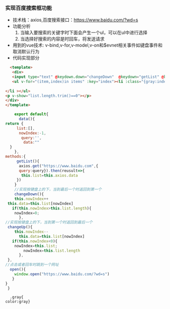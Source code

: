 ###  实现百度搜索框功能
  - 技术栈：axios,百度搜索接口：https://www.baidu.com/?wd=s
  - 功能分析
    1. 当输入要搜索的关键字时下面会产生一个ul，可以在ul中进行选择
    1. 当选择好搜索的内容是时回车，将发送请求
  - 用到的vue技术: v-bind,v-for,v-model,v-on和$evnet相关事件如键盘事件和取消默认行为
  - 代码实现部分
  ```html
    <template>
     <div>
     <input type="text" @keydown.down="changeDown"  @keydown="getList" @keyup.up="changeUp" v-model="data">
     <ul v-for="(item,index)in items" :key="index"><li :class="{gray:index==nowIndex}" @click.enter.prevent="open">{{item}}
     
</li ></ul>
 <p v-show="list.length.trim()==0"></p>
</div>
</template>
```
```javascript
    export default{
      data(){
return {
     list:[],
      nowIndex:-1,
       query:'',
        data:""
  }
    },
methods:{
     getList(){
      axios.get("https://www.baidu.com",{
      query:query}).then(reusult=>{
       this.list=this.axios.data
     })
    }
    //实现按键盘上的下，当到最后一个时返回到第一个
    changeDown(){
    this.nowIndex++
 this.data=this.list[nowIndex]
   if(this.nowIndex>this.list.length){
    nowIndex=0;
      },
//实现按键盘上的下，当到第一个时返回到最后一个
 changeUp(){
    this.nowIndex--
      this.data=this.list[nowIndex]
   if(this.nowIndex<0){
    nowIndex=this.list;
        nowIndex=this.list.length
      },
 },
//点击或者回车时跳到一个网址
  open(){
    window.open("https://www.baidu.com/?wd=s")
   }
}
 }
```
```style
  .gray{
color:gray}
 ```